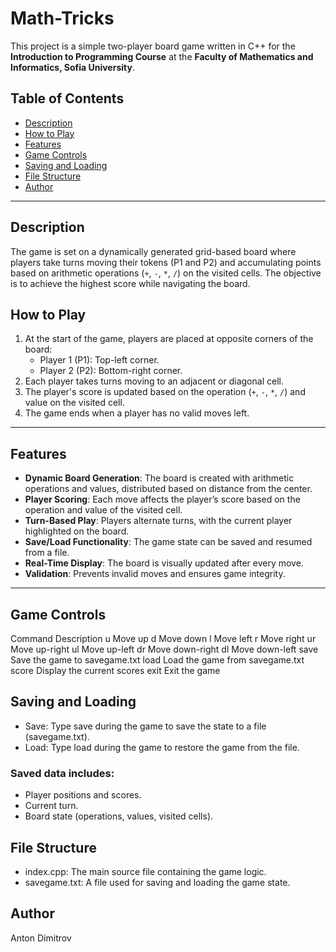 # Math-Tricks

This project is a simple two-player board game written in C++ for the **Introduction to Programming Course** at the **Faculty of Mathematics and Informatics, Sofia University**.

## Table of Contents
- [Description](#description)
- [How to Play](#how-to-play)
- [Features](#features)
- [Game Controls](#game-controls)
- [Saving and Loading](#saving-and-loading)
- [File Structure](#file-structure)
- [Author](#author)

---

## Description
The game is set on a dynamically generated grid-based board where players take turns moving their tokens (P1 and P2) and accumulating points based on arithmetic operations (`+`, `-`, `*`, `/`) on the visited cells. The objective is to achieve the highest score while navigating the board.

## How to Play
1. At the start of the game, players are placed at opposite corners of the board:
   - Player 1 (P1): Top-left corner.
   - Player 2 (P2): Bottom-right corner.
2. Each player takes turns moving to an adjacent or diagonal cell.
3. The player's score is updated based on the operation (`+`, `-`, `*`, `/`) and value on the visited cell.
4. The game ends when a player has no valid moves left.

---

## Features
- **Dynamic Board Generation**: The board is created with arithmetic operations and values, distributed based on distance from the center.
- **Player Scoring**: Each move affects the player’s score based on the operation and value of the visited cell.
- **Turn-Based Play**: Players alternate turns, with the current player highlighted on the board.
- **Save/Load Functionality**: The game state can be saved and resumed from a file.
- **Real-Time Display**: The board is visually updated after every move.
- **Validation**: Prevents invalid moves and ensures game integrity.

---


## Game Controls
Command	Description
u	Move up
d	Move down
l	Move left
r	Move right
ur	Move up-right
ul	Move up-left
dr	Move down-right
dl	Move down-left
save	Save the game to savegame.txt
load	Load the game from savegame.txt
score	Display the current scores
exit	Exit the game
## Saving and Loading
 - Save: Type save during the game to save the state to a file (savegame.txt).
 - Load: Type load during the game to restore the game from the file.
### Saved data includes:
 - Player positions and scores.
 - Current turn.
 - Board state (operations, values, visited cells).
## File Structure
 - index.cpp: The main source file containing the game logic.
 - savegame.txt: A file used for saving and loading the game state.
## Author
Anton Dimitrov


